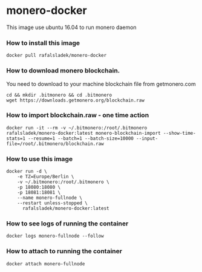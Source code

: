 # monero-docker

This image use ubuntu 16.04 to run monero daemon

### How to install this image
```
docker pull rafalsladek/monero-docker
```

### How to download monero blockchain.
You need to download to your machine blockchain file from getmonero.com
```
cd && mkdir .bitmonero && cd .bitmonero
wget https://downloads.getmonero.org/blockchain.raw
```

### How to import blockchain.raw - one time action
```
docker run -it --rm -v ~/.bitmonero:/root/.bitmonero rafalsladek/monero-docker:latest monero-blockchain-import --show-time-stats=1 --resume=1 --batch=1 --batch-size=10000 --input-file=/root/.bitmonero/blockchain.raw 
```

### How to use this image
```
docker run -d \
    -e TZ=Europe/Berlin \
    -v ~/.bitmonero:/root/.bitmonero \
    -p 18080:18080 \
    -p 18081:18081 \
    --name monero-fullnode \
    --restart unless-stopped \
      rafalsladek/monero-docker:latest
```

### How to see logs of running the container
```
docker logs monero-fullnode --follow
```

### How to attach to running the container
```
docker attach monero-fullnode
```
